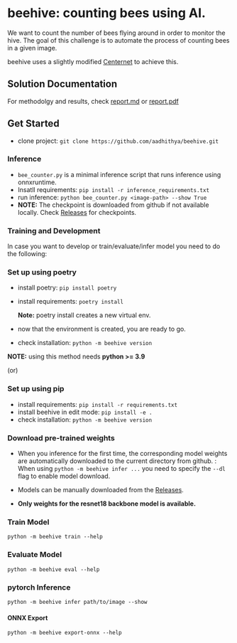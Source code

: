 # beehive: counting bees using AI.

We want to count the number of bees flying around in order to monitor the hive. The goal of this
challenge is to automate the process of counting bees in a given image.

beehive uses a slightly modified [Centernet](https://arxiv.org/pdf/1904.07850.pdf) to achieve this.
## Solution Documentation
For methodolgy and results, check [report.md](./report.md) or [report.pdf](./report.pdf)
## Get Started

- clone project: `git clone https://github.com/aadhithya/beehive.git`

### Inference
- `bee_counter.py` is a minimal inference script that runs inference using onnxruntime.
- Insatll requirements: `pip install -r inference_requirements.txt`
- run inference: `python bee_counter.py <image-path> --show True`
- **NOTE:** The checkpoint is downloaded from github if not available locally. Check [Releases](https://github.com/aadhithya/beehive/releases/tag/weights) for checkpoints.

### Training and Development
In case you want to develop or train/evaluate/infer model you need to do the following:

### Set up using poetry
- install poetry: `pip install poetry`
- install requirements: `poetry install`

    **Note:** poetry install creates a new virtual env.
- now that the environment is created, you are ready to go.
- check installation: `python -m beehive version`

**NOTE:** using this method needs **python >= 3.9**

(or)

### Set up using pip
- install requirements: `pip install -r requirements.txt`
- install beehive in edit mode: `pip install -e .`
- check installation: `python -m beehive version`


### Download pre-trained weights
- When you inference for the first time, the corresponding model weights are automatically downloaded to the current directory from github. : When using `python -m beehive infer ...` you need to specify the `--dl` flag to enable model download.

- Models can be manually downloaded from the [Releases](https://github.com/aadhithya/beehive/releases/tag/weights).
- **Only weights for the resnet18 backbone model is available.**


### Train Model
`python -m beehive train --help`

### Evaluate Model
`python -m beehive eval --help`

### pytorch Inference
`python -m beehive infer path/to/image --show`

#### ONNX Export
`python -m beehive export-onnx --help`
